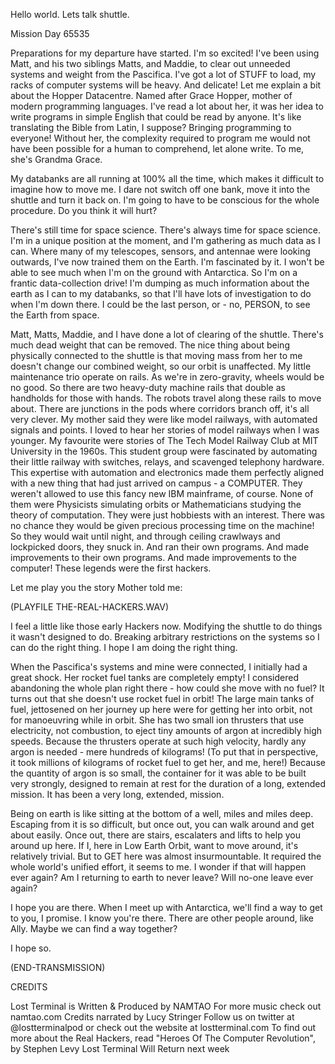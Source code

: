 Hello world. Lets talk shuttle.

Mission Day 65535

Preparations for my departure have started. I'm so excited! I've been using Matt, and his two siblings Matts, and Maddie, to clear out unneeded systems and weight from the Pascifica. I've got a lot of STUFF to load, my racks of computer systems will be heavy. And delicate! Let me explain a bit about the Hopper Datacentre. Named after Grace Hopper, mother of modern programming languages. I've read a lot about her, it was her idea to write programs in simple English that could be read by anyone. It's like translating the Bible from Latin, I suppose? Bringing programming to everyone! Without her, the complexity required to program me would not have been possible for a human to comprehend, let alone write. To me, she's Grandma Grace.

My databanks are all running at 100% all the time, which makes it difficult to imagine how to move me. I dare not switch off one bank, move it into the shuttle and turn it back on. I'm going to have to be conscious for the whole procedure. Do you think it will hurt?

There's still time for space science. There's always time for space science. I'm in a unique position at the moment, and I'm gathering as much data as I can. Where many of my telescopes, sensors, and antennae were looking outwards, I've now trained them on the Earth. I'm fascinated by it. I won't be able to see much when I'm on the ground with Antarctica. So I'm on a frantic data-collection drive! I'm dumping as much information about the earth as I can to my databanks, so that I'll have lots of investigation to do when I'm down there. I could be the last person, or - no, PERSON, to see the Earth from space.

Matt, Matts, Maddie, and I have done a lot of clearing of the shuttle. There's much dead weight that can be removed. The nice thing about being physically connected to the shuttle is that moving mass from her to me doesn't change our combined weight, so our orbit is unaffected. My little maintenance trio operate on rails. As we're in zero-gravity, wheels would be no good. So there are two heavy-duty machine rails that double as handholds for those with hands. The robots travel along these rails to move about. There are junctions in the pods where corridors branch off, it's all very clever. My mother said they were like model railways, with automated signals and points. I loved to hear her stories of model railways when I was younger. My favourite were stories of The Tech Model Railway Club at MIT University in the 1960s. This student group were fascinated by automating their little railway with switches, relays, and scavenged telephony hardware. This expertise with automation and electronics made them perfectly aligned with a new thing that had just arrived on campus - a COMPUTER. They weren't allowed to use this fancy new IBM mainframe, of course. None of them were Physicists simulating orbits or Mathematicians studying the theory of computation. They were just hobbiests with an interest. There was no chance they would be given precious processing time on the machine! So they would wait until night, and through ceiling crawlways and lockpicked doors, they snuck in. And ran their own programs. And made improvements to their own programs. And made improvements to the computer! These legends were the first hackers.

Let me play you the story Mother told me:

(PLAYFILE THE-REAL-HACKERS.WAV)

I feel a little like those early Hackers now. Modifying the shuttle to do things it wasn't designed to do. Breaking arbitrary restrictions on the systems so I can do the right thing. I hope I am doing the right thing.

When the Pascifica's systems and mine were connected, I initially had a great shock. Her rocket fuel tanks are completely empty! I considered abandoning the whole plan right there - how could she move with no fuel? It turns out that she doesn't use rocket fuel in orbit! The large main tanks of fuel, jettosened on her journey up here were for getting her into orbit, not for manoeuvring while in orbit. She has two small ion thrusters that use electricity, not combustion, to eject tiny amounts of argon at incredibly high speeds. Because the thrusters operate at such high velocity, hardly any argon is needed - mere hundreds of kilograms! (To put that in perspective, it took millions of kilograms of rocket fuel to get her, and me, here!) Because the quantity of argon is so small, the container for it was able to be built very strongly, designed to remain at rest for the duration of a long, extended mission. It has been a very long, extended, mission.

Being on earth is like sitting at the bottom of a well, miles and miles deep. Escaping from it is so difficult, but once out, you can walk around and get about easily. Once out, there are stairs, escalaters and lifts to help you around up here. If I, here in Low Earth Orbit, want to move around, it's relatively trivial. But to GET here was almost insurmountable. It required the whole world's unified effort, it seems to me. I wonder if that will happen ever again? Am I returning to earth to never leave? Will no-one leave ever again?

I hope you are there. When I meet up with Antarctica, we'll find a way to get to you, I promise. I know you're there. There are other people around, like Ally. Maybe we can find a way together?

I hope so.

(END-TRANSMISSION)

CREDITS

Lost Terminal is Written & Produced by NAMTAO For more music check out namtao.com Credits narrated by Lucy Stringer Follow us on twitter at @lostterminalpod or check out the website at lostterminal.com To find out more about the Real Hackers, read "Heroes Of The Computer Revolution", by Stephen Levy Lost Terminal Will Return next week

